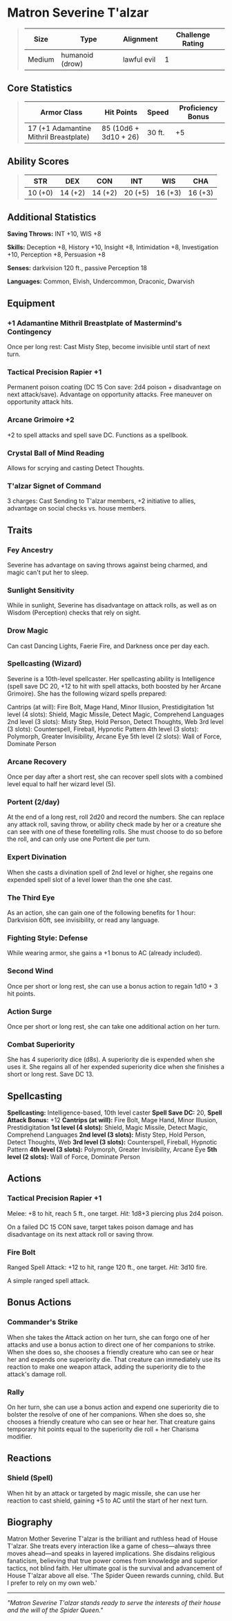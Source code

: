 # Matron Severine T'alzar

<link rel="stylesheet" href="../drow_theme.css">

> | **Size** | **Type** | **Alignment** | **Challenge Rating** |
> |----------|----------|---------------|----------------------|
> | Medium | humanoid (drow) | lawful evil | 1 |

## Core Statistics

> | **Armor Class** | **Hit Points** | **Speed** | **Proficiency Bonus** |
> |-----------------|----------------|-----------|------------------------|
> | 17 (+1 Adamantine Mithril Breastplate) | 85 (10d6 + 3d10 + 26) | 30 ft. | +5 |

## Ability Scores

> | **STR** | **DEX** | **CON** | **INT** | **WIS** | **CHA** |
> |---------|---------|---------|---------|---------|---------|
> | 10 (+0) | 14 (+2) | 14 (+2) | 20 (+5) | 16 (+3) | 16 (+3) |

## Additional Statistics

**Saving Throws:** INT +10, WIS +8

**Skills:** Deception +8, History +10, Insight +8, Intimidation +8, Investigation +10, Perception +8, Persuasion +8

**Senses:** darkvision 120 ft., passive Perception 18

**Languages:** Common, Elvish, Undercommon, Draconic, Dwarvish

## Equipment

### +1 Adamantine Mithril Breastplate of Mastermind's Contingency
Once per long rest: Cast Misty Step, become invisible until start of next turn.

### Tactical Precision Rapier +1
Permanent poison coating (DC 15 Con save: 2d4 poison + disadvantage on next attack/save). Advantage on opportunity attacks. Free maneuver on opportunity attack hits.

### Arcane Grimoire +2
+2 to spell attacks and spell save DC. Functions as a spellbook.

### Crystal Ball of Mind Reading
Allows for scrying and casting Detect Thoughts.

### T'alzar Signet of Command
3 charges: Cast Sending to T'alzar members, +2 initiative to allies, advantage on social checks vs. house members.

## Traits

### Fey Ancestry
Severine has advantage on saving throws against being charmed, and magic can't put her to sleep.

### Sunlight Sensitivity
While in sunlight, Severine has disadvantage on attack rolls, as well as on Wisdom (Perception) checks that rely on sight.

### Drow Magic
Can cast Dancing Lights, Faerie Fire, and Darkness once per day each.

### Spellcasting (Wizard)
Severine is a 10th-level spellcaster. Her spellcasting ability is Intelligence (spell save DC 20, +12 to hit with spell attacks, both boosted by her Arcane Grimoire). She has the following wizard spells prepared:

Cantrips (at will): Fire Bolt, Mage Hand, Minor Illusion, Prestidigitation
1st level (4 slots): Shield, Magic Missile, Detect Magic, Comprehend Languages
2nd level (3 slots): Misty Step, Hold Person, Detect Thoughts, Web
3rd level (3 slots): Counterspell, Fireball, Hypnotic Pattern
4th level (3 slots): Polymorph, Greater Invisibility, Arcane Eye
5th level (2 slots): Wall of Force, Dominate Person

### Arcane Recovery
Once per day after a short rest, she can recover spell slots with a combined level equal to half her wizard level (5).

### Portent (2/day)
At the end of a long rest, roll 2d20 and record the numbers. She can replace any attack roll, saving throw, or ability check made by her or a creature she can see with one of these foretelling rolls. She must choose to do so before the roll, and can only use one Portent die per turn.

### Expert Divination
When she casts a divination spell of 2nd level or higher, she regains one expended spell slot of a level lower than the one she cast.

### The Third Eye
As an action, she can gain one of the following benefits for 1 hour: Darkvision 60ft, see invisibility, or read any language.

### Fighting Style: Defense
While wearing armor, she gains a +1 bonus to AC (already included).

### Second Wind
Once per short or long rest, she can use a bonus action to regain 1d10 + 3 hit points.

### Action Surge
Once per short or long rest, she can take one additional action on her turn.

### Combat Superiority
She has 4 superiority dice (d8s). A superiority die is expended when she uses it. She regains all of her expended superiority dice when she finishes a short or long rest. Save DC 13.

## Spellcasting

**Spellcasting:** Intelligence-based, 10th level caster
**Spell Save DC:** 20, **Spell Attack Bonus:** +12
**Cantrips (at will):** Fire Bolt, Mage Hand, Minor Illusion, Prestidigitation
**1st level (4 slots):** Shield, Magic Missile, Detect Magic, Comprehend Languages
**2nd level (3 slots):** Misty Step, Hold Person, Detect Thoughts, Web
**3rd level (3 slots):** Counterspell, Fireball, Hypnotic Pattern
**4th level (3 slots):** Polymorph, Greater Invisibility, Arcane Eye
**5th level (2 slots):** Wall of Force, Dominate Person

## Actions

### Tactical Precision Rapier +1
Melee: +8 to hit, reach 5 ft., one target. *Hit:* 1d8+3 piercing plus 2d4 poison.

On a failed DC 15 CON save, target takes poison damage and has disadvantage on its next attack roll or saving throw.

### Fire Bolt
Ranged Spell Attack: +12 to hit, range 120 ft., one target. *Hit:* 3d10 fire.

A simple ranged spell attack.

## Bonus Actions

### Commander's Strike
When she takes the Attack action on her turn, she can forgo one of her attacks and use a bonus action to direct one of her companions to strike. When she does so, she chooses a friendly creature who can see or hear her and expends one superiority die. That creature can immediately use its reaction to make one weapon attack, adding the superiority die to the attack's damage roll.

### Rally
On her turn, she can use a bonus action and expend one superiority die to bolster the resolve of one of her companions. When she does so, she chooses a friendly creature who can see or hear her. That creature gains temporary hit points equal to the superiority die roll + her Charisma modifier.

## Reactions

### Shield (Spell)
When hit by an attack or targeted by magic missile, she can use her reaction to cast shield, gaining +5 to AC until the start of her next turn.

## Biography

Matron Mother Severine T'alzar is the brilliant and ruthless head of House T'alzar. She treats every interaction like a game of chess—always three moves ahead—and speaks in layered implications. She disdains religious fanaticism, believing that true power comes from knowledge and superior tactics, not blind faith. Her ultimate goal is the survival and advancement of House T'alzar above all else. 'The Spider Queen rewards cunning, child. But I prefer to rely on my own web.'

---

*"Matron Severine T'alzar stands ready to serve the interests of their house and the will of the Spider Queen."*